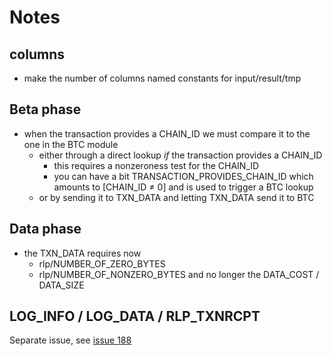 # Notes

## columns

- make the number of columns named constants for input/result/tmp

## Beta phase

- when the transaction provides a CHAIN_ID we must compare it to the one in the BTC module
    - either through a direct lookup _if_ the transaction provides a CHAIN_ID
        - this requires a nonzeroness test for the CHAIN_ID
        - you can have a bit TRANSACTION_PROVIDES_CHAIN_ID which amounts to [CHAIN_ID ≠ 0] and is used to trigger a BTC lookup
    - or by sending it to TXN_DATA and letting TXN_DATA send it to BTC

## Data phase

- the TXN_DATA requires now
    - rlp/NUMBER_OF_ZERO_BYTES
    - rlp/NUMBER_OF_NONZERO_BYTES
    and no longer the DATA_COST / DATA_SIZE

## LOG_INFO / LOG_DATA / RLP_TXNRCPT

Separate issue, see [issue 188](https://github.com/Consensys/linea-specification/issues/188)
